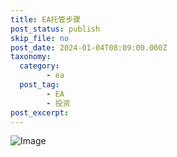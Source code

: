 ```yaml
---
title: EA托管步骤
post_status: publish
skip_file: no
post_date: 2024-01-04T08:09:00.000Z
taxonomy:
  category:
        - ea
  post_tag:
        - EA
        - 投资
post_excerpt: 
---
```

![Image](https://images.unsplash.com/photo-1665581688232-de69dbcc2ffc?ixlib=rb-4.0.3&q=85&fm=jpg&crop=entropy&cs=srgb)